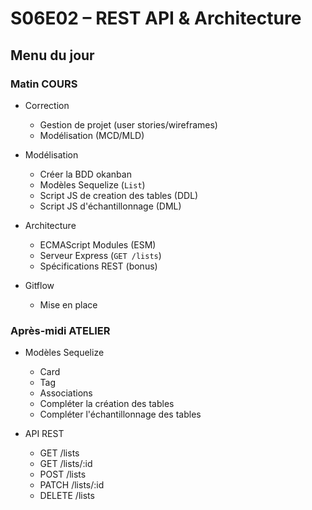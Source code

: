 # S06E02 – REST API & Architecture

## Menu du jour

### Matin COURS

- Correction
  - Gestion de projet (user stories/wireframes)
  - Modélisation (MCD/MLD)

- Modélisation
  - Créer la BDD okanban
  - Modèles Sequelize (`List`)
  - Script JS de creation des tables (DDL)
  - Script JS d'échantillonnage (DML)

- Architecture
  - ECMAScript Modules (ESM)
  - Serveur Express (`GET /lists`)
  - Spécifications REST (bonus)

- Gitflow
  - Mise en place

### Après-midi ATELIER

- Modèles Sequelize
  - Card
  - Tag
  - Associations
  - Compléter la création des tables
  - Compléter l'échantillonnage des tables

- API REST
  - GET /lists
  - GET /lists/:id
  - POST /lists
  - PATCH /lists/:id
  - DELETE /lists
